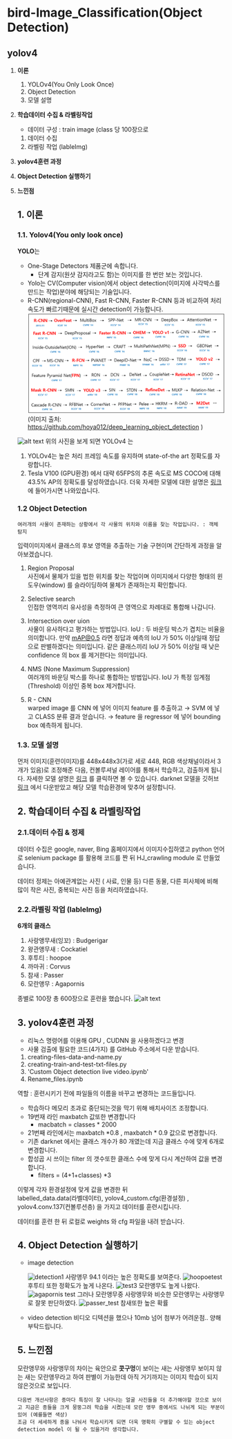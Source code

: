 # bird-Image_Classification(Object Detection) 

## yolov4 

1. **이론**
   1. YOLOv4(You Only Look Once)
   2. Object Detection 
   3. 모델 설명
  
2. **학습데이터 수집 & 라벨링작업** 
    - 데이터 구성 : train image (class 당 100장으로 
    1. 데이터 수집 
    2. 라벨링 작업 (lableImg) 
    
3. **yolov4훈련 과정**

4. **Object Detection 실행하기** 
   
5.  **느낀점**

    ## 1. 이론

    ### 1.1. Yolov4(You only look once)

    **YOLO**는
    -  One-Stage Detectors 제품군에 속합니다.
       - 단계 감지(원샷 감지라고도 함)는 이미지를 한 번만 보는 것입니다.
    - Yolo는 CV(Computer vision)에서 object detection(이미지에 사각박스를 만드는 작업)분야에 해당되는 기술입니다.
    - R-CNN(regional-CNN), Fast R-CNN, Faster R-CNN 등과 비교하여 처리속도가 빠르기때문에 실시간 detection이 가능합니다.
    ![alt text](https://github.com/hoya012/deep_learning_object_detection/raw/master/assets/deep_learning_object_detection_history.PNG)
    (이미지 출처:  https://github.com/hoya012/deep_learning_object_detection )

    ![alt text](https://wikidocs.net/images/page/162467/0_Yolo_v4_Table.png)
    위의 사진을 보게 되면 YOLOv4 는
    1.  YOLOv4는 높은 처리 프레임 속도를 유지하며 state-of-the art 정확도를 자랑합니다.
    2.  Tesla V100 (GPU환경) 에서 대략 65FPS의 추론 속도로 MS COCO에 대해 43.5% AP의 정확도를 달성하였습니다. 
    더욱 자세한 모델에 대한 설명은 [링크](https://wikidocs.net/163565)에 들어가시면 나와있습니다. 

    ### 1.2 Object Detection 
        여러개의 사물이 존재하는 상황에서 각 사물의 위치와 이름을 찾는 작업입니다. : 객체 탐지 

      입력이미지에서 클래스의 후보 영역을 추출하는 기술 구현이며 간단하게 과정을 알아보겠습니다. 
        
      1.  Region Proposal   
          사진에서 물체가 있을 법한 위치를 찾는 작업이며 이미지에서 다양한 형태의 윈도우(window) 를 슬라이딩하여 물체가 존재하는지 확인합니다.
            
      2.  Selective search   
          인접한 영역끼리 유사성을 측정하여 큰 영역으로 차례대로 통합해 나갑니다. 
            
      3. Intersection over uion   
          사물이 유사하다고 평가하는 방법입니다. 
          IoU : 두 바운딩 박스가 겹치는 비율을 의미합니다. 
          만약 mAP@0.5 라면 정답과 예측의 IoU 가 50% 이상일때 정답으로 판별하겠다는 의미입니다. 
          같은 클래스끼리 IoU 가 50% 이상일 때 낮은 confidence 의 box 를 제거한다는 의미입니다. 
      4.  NMS (None Maximum Suppression)   
          여러개의 바운딩 박스를 하나로 통합하는 방법입니다. 
          IoU 가 특정 임계점 (Threshold) 이상인 중복 box 제거합니다. 

      5.  R - CNN    
          warped image 를 CNN 에 넣어 이미지 feature 를 추출하고 → SVM 에 넣고 CLASS 분류 결과 얻습니다. → feature 을 regressor 에 넣어 bounding box 예측하게 됩니다.

     ### 1.3. 모델 설명

    먼저 이미지(훈련이미지)를 448x448x3(가로 세로 448, RGB 색상채널이라서 3개가 있음)로 조정해준 다음, 컨볼루셔널 레이어를 통해서 학습하고, 검출하게 됩니다.
    자세한 모델 설명은 [링크](https://curt-park.github.io/2017-03-26/yolo/) 를 클릭하면 볼 수 있습니다. 
    darknet 모델을 깃허브 [링크](https://github.com/AlexeyAB/darknet.git) 에서 다운받았고 해당 모델 학습환경에 맞추어 설정합니다.  
    
    ## 2. 학습데이터 수집 & 라벨링작업
    
      ### 2.1.데이터 수집 & 정제 

      데이터 수집은 google, naver, Bing 홈페이지에서 이미지수집하였고 python 언어로 selenium package 를 활용해 코드를 짠 뒤 HJ_crawling module 로 만들었습니다. 

      데이터 정제는 아예관계없는 사진 ( 사료, 인물 등) 다른 동물, 다른 피사체에 비해 많이 작은 사진, 중복되는 사진 등을 처리하였습니다. 


      ### 2.2.라벨링 작업 (lableImg) 

     **6개의 클래스** 
      1. 사랑앵무새(잉꼬) : Budgerigar
      2. 왕관앵무새 : Cockatiel
      3. 후투티 : hoopoe
      4. 까마귀 : Corvus
      5. 참새 : Passer
      6. 모란앵무 : Agapornis
      
      종별로 100장 총 600장으로 훈련을 했습니다. 
      ![alt text](https://s3.us-west-2.amazonaws.com/secure.notion-static.com/1b6a426a-afc1-438c-838e-4defb02574aa/Untitled.png?X-Amz-Algorithm=AWS4-HMAC-SHA256&X-Amz-Content-Sha256=UNSIGNED-PAYLOAD&X-Amz-Credential=AKIAT73L2G45EIPT3X45%2F20221009%2Fus-west-2%2Fs3%2Faws4_request&X-Amz-Date=20221009T123947Z&X-Amz-Expires=86400&X-Amz-Signature=cf7da78d44bd768a70c5866c05d8585c48cbcbaad429c70b725efd7671eb9fbd&X-Amz-SignedHeaders=host&response-content-disposition=filename%20%3D%22Untitled.png%22&x-id=GetObject)
          
    ## 3. yolov4훈련 과정
    
      - 리눅스 명령어를 이용해 GPU , CUDNN 을 사용하겠다고 변경
      - 사물 검출에 필요한 코드(4가지) 를 GitHub 주소에서 다운 받습니다.   
       1. creating-files-data-and-name.py   
       2. creating-train-and-test-txt-files.py   
       3. 'Custom Object detection live video.ipynb'   
       4. Rename_files.ipynb      
       
     역할 : 훈련시키기 전에 파일들의 이름을 바꾸고 변경하는 코드들입니다. 

     - 학습하다 메모리 초과로 중단되는것을 막기 위해 배치사이즈 조정합니다. 
     - 19번재 라인 maxbatch 값또한 변경합니다
        - macbatch = classes * 2000 
     - 21번째 라인에서는 maxbatch *0.8 , maxbatch * 0.9 값으로 변경합니다. 
     - 기존 darknet 에서는 클래스 개수가 80 개였는데 지금 클래스 수에 맞게 6개로 변경합니다. 
     - 합성곱 시 쓰이는 filter 의 갯수또한 클래스 수에 맞게 다시 계산하여 값을 변경합니다. 
        - filters = (4+1+classes) *3 

      이렇게 각자 환경설정에 맞게 값을 변경한 뒤   
      labelled_data.data(라벨데이터), yolov4_custom.cfg(환경설정) , yolov4.conv.137(컨볼루션층) 을 가지고 데이터를 훈련시킵니다. 
      
      데이터를 훈련 한 뒤 로컬로 weights 와 cfg 파일을 내려 받습니다. 

    ## 4. Object Detection 실행하기 
      
      - image detection 
      
        ![detection1](https://user-images.githubusercontent.com/95748637/194758402-4d18f286-6af9-440e-a921-bb46404f247e.png)
        사랑앵무 94.1 이라는 높은 정확도를 보여준다. 
        ![hoopoetest](https://user-images.githubusercontent.com/95748637/194759985-46ffc729-9d72-4dd8-9eae-779e9b1c1bfc.png)
        후투티 또한 정확도가 높게 나온다. 
        ![test3](https://user-images.githubusercontent.com/95748637/194759993-79b21219-12fb-4292-93e5-5a98eb6540bf.png)
        모란앵무도 높게 나왔다. 
        ![agapornis test](https://user-images.githubusercontent.com/95748637/194760035-1bddf66e-fba5-4d07-b516-ec1b8287cf5a.png)
        그러나 모란앵무중 사랑앵무와 비슷한 모란앵무는 사랑앵무로 잘못 판단하였다. 
        ![passer_test](https://user-images.githubusercontent.com/95748637/194760600-b37c888d-daa2-47e3-886e-3b4940562550.png)
        참새또한 높은 확률 
        
       
        
      - video detection 
        비디오 디텍션을 했으나 10mb 넘어 첨부가 어려운점.. 양해부탁드립니다. 
        
    ## 5. 느낀점    
       모란앵무와 사랑앵무의 차이는 육안으로 **콧구멍**이 보이는 새는 사랑앵무 보이지 않는 새는 모란앵무라고 하여 판별이 가능한데 아직 거기까지는 이미지 학습이 되지 않은것으로 보입니다. 
        
        다음번 개선사항은 종마다 특징이 잘 나타나는 얼굴 사진들을 더 추가해야할 것으로 보이고 지금은 종들을 크게 뭉뚱그려 학습을 시켰는데 모란 앵무 중에서도 나뉘게 되는 부분이 있어 (예를들면 색상) 
        조금 더 세세하게 종을 나눠서 학습시키게 되면 더욱 명확히 구별할 수 있는 object detection model 이 될 수 있을거라 생각합니다. 
        
      
      
      
      
      
      
